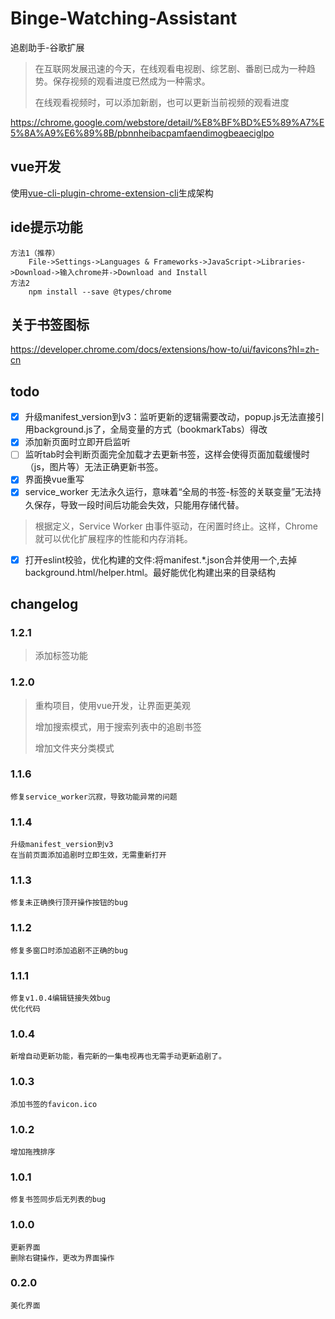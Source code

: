 # Binge-Watching-Assistant

追剧助手-谷歌扩展

> 在互联网发展迅速的今天，在线观看电视剧、综艺剧、番剧已成为一种趋势。保存视频的观看进度已然成为一种需求。
>
> 在线观看视频时，可以添加新剧，也可以更新当前视频的观看进度

https://chrome.google.com/webstore/detail/%E8%BF%BD%E5%89%A7%E5%8A%A9%E6%89%8B/pbnnheibacpamfaendimogbeaeciglpo

## vue开发

使用[vue-cli-plugin-chrome-extension-cli](https://github.com/sanyu1225/vue-cli-plugin-chrome-extension-cli)生成架构

## ide提示功能

    方法1（推荐） 
        File->Settings->Languages & Frameworks->JavaScript->Libraries->Download->输入chrome并->Download and Install
    方法2
        npm install --save @types/chrome

## 关于书签图标

https://developer.chrome.com/docs/extensions/how-to/ui/favicons?hl=zh-cn

## todo

- [x] 升级manifest_version到v3：监听更新的逻辑需要改动，popup.js无法直接引用background.js了，全局变量的方式（bookmarkTabs）得改
- [x] 添加新页面时立即开启监听
- [ ] 监听tab时会判断页面完全加载才去更新书签，这样会使得页面加载缓慢时（js，图片等）无法正确更新书签。
- [x] 界面换vue重写
- [x] service_worker 无法永久运行，意味着“全局的书签-标签的关联变量”无法持久保存，导致一段时间后功能会失效，只能用存储代替。

> 根据定义，Service Worker 由事件驱动，在闲置时终止。这样，Chrome 就可以优化扩展程序的性能和内存消耗。

- [x] 打开eslint校验，优化构建的文件:将manifest.*.json合并使用一个,去掉background.html/helper.html。最好能优化构建出来的目录结构

## changelog

### 1.2.1

> 添加标签功能

### 1.2.0

> 重构项目，使用vue开发，让界面更美观
>
> 增加搜索模式，用于搜索列表中的追剧书签
>
> 增加文件夹分类模式

### 1.1.6

    修复service_worker沉寂，导致功能异常的问题

### 1.1.4

    升级manifest_version到v3
    在当前页面添加追剧时立即生效，无需重新打开

### 1.1.3

    修复未正确换行顶开操作按钮的bug

### 1.1.2

    修复多窗口时添加追剧不正确的bug

### 1.1.1

    修复v1.0.4编辑链接失效bug
    优化代码

### 1.0.4

    新增自动更新功能，看完新的一集电视再也无需手动更新追剧了。

### 1.0.3

    添加书签的favicon.ico

### 1.0.2

    增加拖拽排序

### 1.0.1

    修复书签同步后无列表的bug

### 1.0.0

    更新界面
    删除右键操作，更改为界面操作

### 0.2.0

    美化界面
